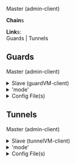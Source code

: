 Master (admin-client)



**Chain**s


**Link**s:  
Guards | Tunnels


<h2>Guards</h2>

Master (admin-client)  
<details>
<summary>Slave (guardVM-client) </summary>

flexi-chains can work with any VM type/OS (including unikernels): provided there is a compatible guardVM client for said VM type/OS.
</details>
<details>
<summary>'mode'</summary>

STATIC  
REBOOT(0,TT,X,Y)  #(algorithm,timeunits,from,until)  
ROTATE(0,TT,X,Y)  #(algorithm,timeunits,from,until)

</details>
<details>
<summary>Config File(s)</summary>

firewall/ids/ips/etc config file format
</details>

<h2>Tunnels</h2>

Master (admin-client)  
<details>
<summary>Slave (tunnelVM-client) </summary>

flexi-chains can work with any VM type/OS (including unikernels): provided there is a compatible tunnelVM-client client for said VM type/OS.
</details>
<details>
<summary>'mode'</summary>

STATIC  
REBOOT(0,TT,X,Y)  #(algorithm,timeunits,from,until)  
ROTATE(0,TT,X,Y)  #(algorithm,timeunits,from,until)

</details>
<details>
<summary>Config File(s)</summary>

V config file format 
</details>
